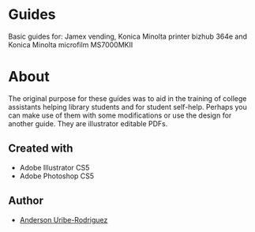 # Guides

Basic guides for: Jamex vending, Konica Minolta printer bizhub 364e and Konica Minolta microfilm MS7000MKII

# About

The original purpose for these guides was to aid in the training of college assistants helping library students and for student self-help. Perhaps you can make use of them with some modifications or use the design for another guide. They are illustrator editable PDFs.

## Created with

- Adobe Illustrator CS5
- Adobe Photoshop CS5

## Author

- [Anderson Uribe-Rodriguez](https://andersonuribe.com)
